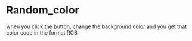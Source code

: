 # Random_color
when you click the button, change the background color and you get that color code in the format RGB
